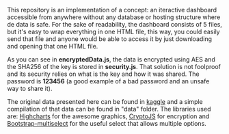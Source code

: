This repository is an implementation of a concept: an iteractive dashboard accessible from anywhere without any database or hosting structure where de data is safe. For the sake of readability, the dashboard consists of 5 files, but it's easy to wrap everything in one HTML file, this way, you could easily send that file and anyone would be able to access it by just downloading and opening that one HTML file.

As you can see in **encryptedData.js**, the data is encrypted using AES and the SHA256 of the key is stored in **security.js**. That solution is not foolproof and its security relies on what is the key and how it was shared. The password is **123456** (a good example of a bad password and an unsafe way to share it).

The original data presented here can be found in [kaggle](https://www.kaggle.com/selfishgene/historical-hourly-weather-data) and a simple compilation of that data can be found in "data" folder. The libraries used are: [Highcharts](https://www.highcharts.com/) for the awesome graphics, [CryptoJS](https://code.google.com/archive/p/crypto-js/) for encryption and [Bootstrap-multiselect](http://davidstutz.de/bootstrap-multiselect/) for the useful select that allows multiple options.
